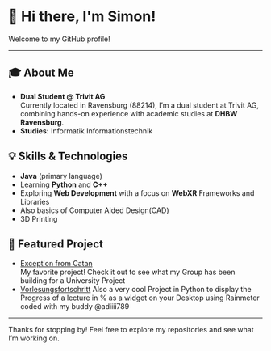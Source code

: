 # 👋 Hi there, I'm Simon!

Welcome to my GitHub profile!

---

## 🎓 About Me
- **Dual Student @ Trivit AG**  
  Currently located in Ravensburg (88214), I’m a dual student at Trivit AG, combining hands-on experience with academic studies at **DHBW Ravensburg**.  
- **Studies:** Informatik Informationstechnik

## 💡 Skills & Technologies
- **Java** (primary language)
- Learning **Python** and **C++**
- Exploring **Web Development** with a focus on **WebXR** Frameworks and Libraries
- Also basics of Computer Aided Design(CAD)
- 3D Printing

## 🚀 Featured Project
- [Exception from Catan](https://github.com/Siro098/Exception-from-Catan)  
  My favorite project! Check it out to see what my Group has been building for a University Project
- [Vorlesungsfortschritt](https://github.com/Siro098/Vorlesungsfortschritt)
  Also a very cool Project in Python to display the Progress of a lecture in % as a widget on your
  Desktop using Rainmeter coded with my buddy @adiiii789

---

Thanks for stopping by! Feel free to explore my repositories and see what I’m working on.
